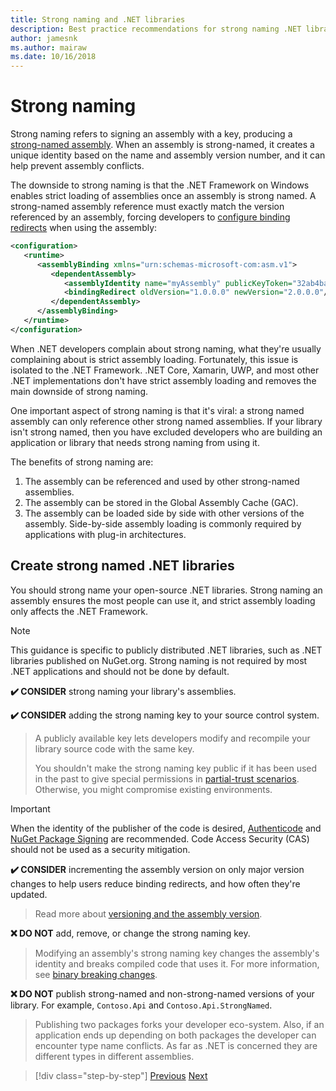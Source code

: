 ```yaml
---
title: Strong naming and .NET libraries
description: Best practice recommendations for strong naming .NET libraries.
author: jamesnk
ms.author: mairaw
ms.date: 10/16/2018
---
```

# Strong naming

Strong naming refers to signing an assembly with a key, producing a [strong-named assembly](../../framework/app-domains/strong-named-assemblies.md). When an assembly is strong-named, it creates a unique identity based on the name and assembly version number, and it can help prevent assembly conflicts.

The downside to strong naming is that the .NET Framework on Windows enables strict loading of assemblies once an assembly is strong named. A strong-named assembly reference must exactly match the version referenced by an assembly, forcing developers to [configure binding redirects](../../framework/configure-apps/redirect-assembly-versions.md) when using the assembly:

```xml
<configuration>
   <runtime>
      <assemblyBinding xmlns="urn:schemas-microsoft-com:asm.v1">
         <dependentAssembly>
            <assemblyIdentity name="myAssembly" publicKeyToken="32ab4ba45e0a69a1" culture="neutral" />
            <bindingRedirect oldVersion="1.0.0.0" newVersion="2.0.0.0"/>
         </dependentAssembly>
      </assemblyBinding>
   </runtime>
</configuration>
```

When .NET developers complain about strong naming, what they're usually complaining about is strict assembly loading. Fortunately, this issue is isolated to the .NET Framework. .NET Core, Xamarin, UWP, and most other .NET implementations don't have strict assembly loading and removes the main downside of strong naming.

One important aspect of strong naming is that it's viral: a strong named assembly can only reference other strong named assemblies. If your library isn't strong named, then you have excluded developers who are building an application or library that needs strong naming from using it.

The benefits of strong naming are:

1. The assembly can be referenced and used by other strong-named assemblies.
2. The assembly can be stored in the Global Assembly Cache (GAC).
3. The assembly can be loaded side by side with other versions of the assembly. Side-by-side assembly loading is commonly required by applications with plug-in architectures.

## Create strong named .NET libraries

You should strong name your open-source .NET libraries. Strong naming an assembly ensures the most people can use it, and strict assembly loading only affects the .NET Framework.

> [!NOTE]
> This guidance is specific to publicly distributed .NET libraries, such as .NET libraries published on NuGet.org. Strong naming is not required by most .NET applications and should not be done by default.

**✔️ CONSIDER** strong naming your library's assemblies.

**✔️ CONSIDER** adding the strong naming key to your source control system.

> A publicly available key lets developers modify and recompile your library source code with the same key.
> 
> You shouldn't make the strong naming key public if it has been used in the past to give special permissions in [partial-trust scenarios](/dotnet/framework/misc/using-libraries-from-partially-trusted-code). Otherwise, you might compromise existing environments.

> [!IMPORTANT]
> When the identity of the publisher of the code is desired, [Authenticode](/windows-hardware/drivers/install/authenticode) and [NuGet Package Signing](/nuget/create-packages/sign-a-package) are recommended. Code Access Security (CAS) should not be used as a security mitigation.

**✔️ CONSIDER** incrementing the assembly version on only major version changes to help users reduce binding redirects, and how often they're updated.

> Read more about [versioning and the assembly version](./versioning.md#assembly-version).

**❌ DO NOT** add, remove, or change the strong naming key.

> Modifying an assembly's strong naming key changes the assembly's identity and breaks compiled code that uses it. For more information, see [binary breaking changes](./breaking-changes.md#binary-breaking-change).

**❌ DO NOT** publish strong-named and non-strong-named versions of your library. For example, `Contoso.Api` and `Contoso.Api.StrongNamed`.

> Publishing two packages forks your developer eco-system. Also, if an application ends up depending on both packages the developer can encounter type name conflicts. As far as .NET is concerned they are different types in different assemblies.

> [!div class="step-by-step"]
> [Previous](./cross-platform-targeting.md)
> [Next](./nuget.md)
